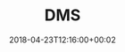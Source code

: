 ---
path: "/dms"
date: "2018-04-23T12:16:00+00:02"
title: "DMS"
tags: ["Experiment"]
thumbnail: "https://i.imgur.com/BoviwhB.gif"
cover: "dms.png"
embed: '<iframe width="100%" height="450" src="https://www.youtube.com/embed/RrmJT7v-Lfk?rel=0&amp;controls=0&amp;showinfo=0" frameborder="0" allow="autoplay; encrypted-media" allowfullscreen></iframe>'
about: "‘DMS’ which stands for Different Modular Synth, is a concept design for a synth system. The concept evolved out self interest in modular synthesis and modular design and became a magnetic module based synth system, which uses body parts terminology as an inspiration for it’s naming convention."
links: [['Documentation', 'http://itp.orfleisher.com/2016/12/14/dms-physical-computing-csound-final/']]
components: [['code', 'Arduino, cSound'], ['software', 'Node.js, cSound Node Bindings'], ['3d', 'Ultimaker 2+, Epilog Laser Cutter']]
credits: ''
press: []
excerpt: "A different modular synth system."
---